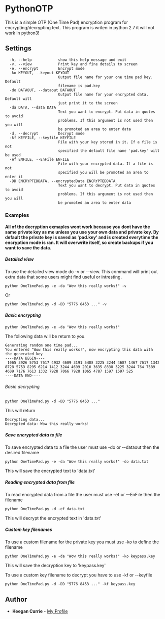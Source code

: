 # PythonOTP
This is a simple OTP (One Time Pad) encryption program for encrypting/decrypting text.
This program is writen in python 2.7 it will not work in python3!

## Settings
```
  -h, --help            show this help message and exit
  -v, --view            Print key and fine details to screen
  -e, --encrypt         Encrypt mode
  -ko KEYOUT, --keyout KEYOUT
                        Output file name for your one time pad key. Default
                        filename is pad.key
  -do DATAOUT, --dataout DATAOUT
                        Output file name for your encrypted data. Default will
                        just print it to the screen
  -da DATA, --data DATA
                        Text you want to encrypt. Put data in quotes to avoid
                        problems. If this argument is not used then you will
                        be promoted an area to enter data
  -d, --decrypt         Decrypt mode
  -kf KEYFILE, --keyfile KEYFILE
                        File with your key stored in it. If a file is not
                        specified the default file name 'pad.key' will be used
  -ef ENFILE, --EnFile ENFILE
                        File with your encrypted data. If a file is not
                        specified you will be promoted an area to enter it
  -DD ENCRYPTEDDATA, --encryptedData ENCRYPTEDDATA
                        Text you want to decrypt. Put data in quotes to avoid
                        problems. If this argument is not used then you will
                        be promoted an area to enter data
```

### Examples
#### All of the decryption exmaples wont work because you dont have the same private key as me unless you use your own data and private key. By default the private key is saved as 'pad.key' and is created everytime the encryption mode is ran. It will overwrite itself, so create backups if you want to save the data.

##### Detailed view
To use the detailed view mode do -v or --view. This command will print out extra data that some users might find useful or intresting.
```
python OneTimePad.py -e -da "Wow this really works!" -v
```
Or
```
python OneTimePad.py -d -DD "5776 8453 ..." -v
```

##### Basic encrypting
```
python OneTimePad.py -e -da "Wow this really works!"
```
The following data will be return to you.

```
Generating random one time pad...
You entered "Wow this really works!", now encrypting this data with the generated key 
----DATA BEGIN----
 1065 3926 5753 7617 4932 4609 3191 5488 3225 3244 4687 1467 7617 1342 8728 5753 8295 6214 1412 3244 4609 2010 3635 8338 3225 3244 764 7589 4609 7176 7613 1332 7928 7066 7928 1065 4787 1597 1597 525
----DATA END----
```

###### Basic decrypting
```
python OneTimePad.py -d -DD "5776 8453 ..."
```
This will return
```
Decrypting data...
Decrypted data: Wow this really works!
```

##### Save encrypted data to file
To save encrypted data to a file the user must use -do or --dataout then the desired filename
```
python OneTimePad.py -e -da "Wow this really works!" -do data.txt
```
This will save the encrypted text to 'data.txt'


##### Reading encrypted data from file
To read encrypted data from a file the user must use -ef or --EnFile then the filename
```
python OneTimePad.py -d -ef data.txt
```
This will decrypt the encrypted text in 'data.txt'


##### Custom key filenames
To use a custom filename for the private key you must use -ko to define the filename
```
python OneTimePad.py -e -da "Wow this really works!" -ko keypass.key
```
This will save the decryption key to 'keypass.key'

To use a custom key filename to decrypt you have to use -kf or --keyfile
```
python OneTimePad.py -d -DD "5776 8453 ..." -kf keypass.key
```



## Author

* **Keegan Currie** - [My Profile](https://github.com/therealkeeg1)

